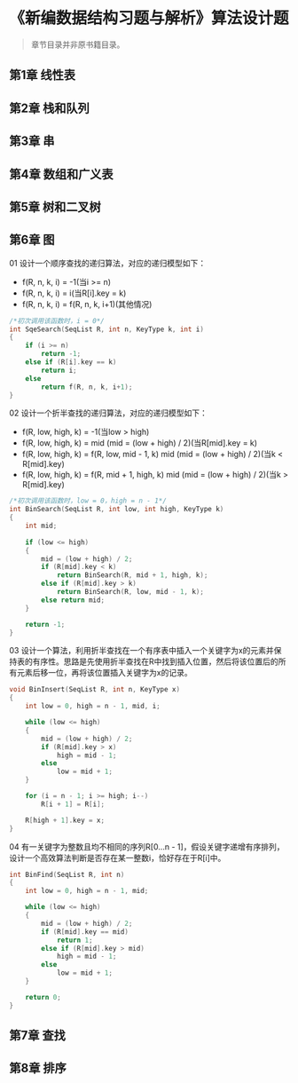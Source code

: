 # 《新编数据结构习题与解析》算法设计题

> 章节目录并非原书籍目录。

## 第1章 线性表

## 第2章 栈和队列

## 第3章 串

## 第4章 数组和广义表

## 第5章 树和二叉树

## 第6章 图

01 设计一个顺序查找的递归算法，对应的递归模型如下：

+ f(R, n, k, i) = -1(当i >= n)
+ f(R, n, k, i) = i(当R[i].key = k)
+ f(R, n, k, i) = f(R, n, k, i+1)(其他情况)

```c
/*初次调用该函数时，i = 0*/
int SqeSearch(SeqList R, int n, KeyType k, int i)
{
    if (i >= n)
        return -1;
    else if (R[i].key == k)
        return i;
    else
        return f(R, n, k, i+1);
}
```

02 设计一个折半查找的递归算法，对应的递归模型如下：

+ f(R, low, high, k) = -1(当low > high)
+ f(R, low, high, k) = mid (mid = (low + high) / 2)(当R[mid].key = k)
+ f(R, low, high, k) = f(R, low, mid - 1, k) mid (mid = (low + high) / 2)(当k < R[mid].key)
+ f(R, low, high, k) = f(R, mid + 1, high, k) mid (mid = (low + high) / 2)(当k > R[mid].key)

```c
/*初次调用该函数时，low = 0，high = n - 1*/
int BinSearch(SeqList R, int low, int high, KeyType k)
{
    int mid;
    
    if (low <= high)
    {
        mid = (low + high) / 2;
        if (R[mid].key < k)
            return BinSearch(R, mid + 1, high, k);
        else if (R[mid].key > k)
            return BinSearch(R, low, mid - 1, k);
        else return mid;
    }

    return -1;
}
```

03 设计一个算法，利用折半查找在一个有序表中插入一个关键字为x的元素并保持表的有序性。思路是先使用折半查找在R中找到插入位置，然后将该位置后的所有元素后移一位，再将该位置插入关键字为x的记录。

```c
void BinInsert(SeqList R, int n, KeyType x)
{
    int low = 0, high = n - 1, mid, i;

    while (low <= high)
    {
        mid = (low + high) / 2;
        if (R[mid].key > x)
            high = mid - 1;
        else
            low = mid + 1;
    }

    for (i = n - 1; i >= high; i--)
        R[i + 1] = R[i];

    R[high + 1].key = x;
}
```

04 有一关键字为整数且均不相同的序列R[0...n - 1]，假设关键字递增有序排列，设计一个高效算法判断是否存在某一整数i，恰好存在于R[i]中。

```c
int BinFind(SeqList R, int n)
{
    int low = 0, high = n - 1, mid;

    while (low <= high)
    {
        mid = (low + high) / 2;
        if (R[mid].key == mid)
            return 1;
        else if (R[mid].key > mid)
            high = mid - 1;
        else
            low = mid + 1;
    }

    return 0;
}
```

## 第7章 查找

## 第8章 排序